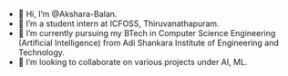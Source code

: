 - 👋 Hi, I’m @Akshara-Balan.
- 👀 I’m a student intern at ICFOSS, Thiruvanathapuram.
- 🌱 I’m currently pursuing my BTech in Computer Science Engineering (Artificial Intelligence) from Adi Shankara Institute of Engineering and Technology.
- 💞️ I’m looking to collaborate on various projects under AI, ML.


